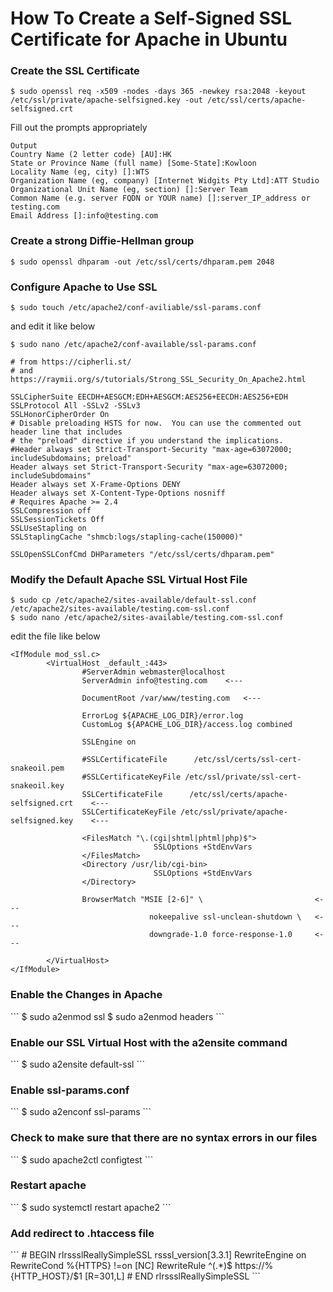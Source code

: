 <h1>How To Create a Self-Signed SSL Certificate for Apache in Ubuntu</h1>

<h3>Create the SSL Certificate</h3>

```
$ sudo openssl req -x509 -nodes -days 365 -newkey rsa:2048 -keyout /etc/ssl/private/apache-selfsigned.key -out /etc/ssl/certs/apache-selfsigned.crt
```

Fill out the prompts appropriately

```
Output
Country Name (2 letter code) [AU]:HK
State or Province Name (full name) [Some-State]:Kowloon
Locality Name (eg, city) []:WTS
Organization Name (eg, company) [Internet Widgits Pty Ltd]:ATT Studio
Organizational Unit Name (eg, section) []:Server Team
Common Name (e.g. server FQDN or YOUR name) []:server_IP_address or testing.com
Email Address []:info@testing.com

```

<h3>Create a strong Diffie-Hellman group</h3>

```
$ sudo openssl dhparam -out /etc/ssl/certs/dhparam.pem 2048
```

<h3>Configure Apache to Use SSL</h3>

```
$ sudo touch /etc/apache2/conf-aviliable/ssl-params.conf
```

and edit it like below

```
$ sudo nano /etc/apache2/conf-available/ssl-params.conf
```

```
# from https://cipherli.st/
# and https://raymii.org/s/tutorials/Strong_SSL_Security_On_Apache2.html

SSLCipherSuite EECDH+AESGCM:EDH+AESGCM:AES256+EECDH:AES256+EDH
SSLProtocol All -SSLv2 -SSLv3
SSLHonorCipherOrder On
# Disable preloading HSTS for now.  You can use the commented out header line that includes
# the "preload" directive if you understand the implications.
#Header always set Strict-Transport-Security "max-age=63072000; includeSubdomains; preload"
Header always set Strict-Transport-Security "max-age=63072000; includeSubdomains"
Header always set X-Frame-Options DENY
Header always set X-Content-Type-Options nosniff
# Requires Apache >= 2.4
SSLCompression off 
SSLSessionTickets Off
SSLUseStapling on 
SSLStaplingCache "shmcb:logs/stapling-cache(150000)"

SSLOpenSSLConfCmd DHParameters "/etc/ssl/certs/dhparam.pem"
```

<h3>Modify the Default Apache SSL Virtual Host File</h3>

```
$ sudo cp /etc/apache2/sites-available/default-ssl.conf /etc/apache2/sites-available/testing.com-ssl.conf
$ sudo nano /etc/apache2/sites-available/testing.com-ssl.conf
```
edit the file like below
```
<IfModule mod_ssl.c>
        <VirtualHost _default_:443>
                #ServerAdmin webmaster@localhost
                ServerAdmin info@testing.com    <---

                DocumentRoot /var/www/testing.com   <---

                ErrorLog ${APACHE_LOG_DIR}/error.log
                CustomLog ${APACHE_LOG_DIR}/access.log combined

                SSLEngine on

                #SSLCertificateFile      /etc/ssl/certs/ssl-cert-snakeoil.pem
                #SSLCertificateKeyFile /etc/ssl/private/ssl-cert-snakeoil.key
                SSLCertificateFile      /etc/ssl/certs/apache-selfsigned.crt    <---
                SSLCertificateKeyFile /etc/ssl/private/apache-selfsigned.key    <---

                <FilesMatch "\.(cgi|shtml|phtml|php)$">
                                SSLOptions +StdEnvVars
                </FilesMatch>
                <Directory /usr/lib/cgi-bin>
                                SSLOptions +StdEnvVars
                </Directory>

                BrowserMatch "MSIE [2-6]" \                         <---
                               nokeepalive ssl-unclean-shutdown \   <---
                               downgrade-1.0 force-response-1.0     <---

        </VirtualHost>
</IfModule>
```

<h3>Enable the Changes in Apache</h3>
```
$ sudo a2enmod ssl
$ sudo a2enmod headers
```

<h3>Enable our SSL Virtual Host with the a2ensite command</h3>
```
$ sudo a2ensite default-ssl
```

<h3>Enable ssl-params.conf</h3>
```
$ sudo a2enconf ssl-params
```

<h3>Check to make sure that there are no syntax errors in our files</h3>
```
$ sudo apache2ctl configtest
```

<h3>Restart apache</h3>
```
$ sudo systemctl restart apache2
```

<h3>Add redirect to .htaccess file</h3>
```
# BEGIN rlrssslReallySimpleSSL rsssl_version[3.3.1]
<IfModule mod_rewrite.c>
RewriteEngine on
RewriteCond %{HTTPS} !=on [NC]
RewriteRule ^(.*)$ https://%{HTTP_HOST}/$1 [R=301,L]
</IfModule>
# END rlrssslReallySimpleSSL
```
